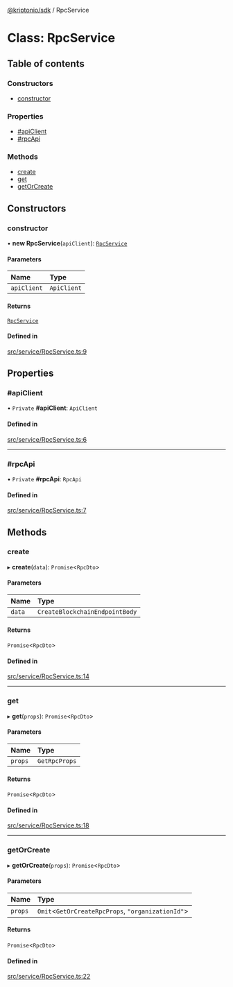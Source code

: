 [@kriptonio/sdk](../README.md) / RpcService

# Class: RpcService

## Table of contents

### Constructors

- [constructor](RpcService.md#constructor)

### Properties

- [#apiClient](RpcService.md##apiclient)
- [#rpcApi](RpcService.md##rpcapi)

### Methods

- [create](RpcService.md#create)
- [get](RpcService.md#get)
- [getOrCreate](RpcService.md#getorcreate)

## Constructors

### constructor

• **new RpcService**(`apiClient`): [`RpcService`](RpcService.md)

#### Parameters

| Name | Type |
| :------ | :------ |
| `apiClient` | `ApiClient` |

#### Returns

[`RpcService`](RpcService.md)

#### Defined in

[src/service/RpcService.ts:9](https://github.com/kriptonio/sdk/blob/f9a3148/packages/sdk/src/service/RpcService.ts#L9)

## Properties

### #apiClient

• `Private` **#apiClient**: `ApiClient`

#### Defined in

[src/service/RpcService.ts:6](https://github.com/kriptonio/sdk/blob/f9a3148/packages/sdk/src/service/RpcService.ts#L6)

___

### #rpcApi

• `Private` **#rpcApi**: `RpcApi`

#### Defined in

[src/service/RpcService.ts:7](https://github.com/kriptonio/sdk/blob/f9a3148/packages/sdk/src/service/RpcService.ts#L7)

## Methods

### create

▸ **create**(`data`): `Promise`\<`RpcDto`\>

#### Parameters

| Name | Type |
| :------ | :------ |
| `data` | `CreateBlockchainEndpointBody` |

#### Returns

`Promise`\<`RpcDto`\>

#### Defined in

[src/service/RpcService.ts:14](https://github.com/kriptonio/sdk/blob/f9a3148/packages/sdk/src/service/RpcService.ts#L14)

___

### get

▸ **get**(`props`): `Promise`\<`RpcDto`\>

#### Parameters

| Name | Type |
| :------ | :------ |
| `props` | `GetRpcProps` |

#### Returns

`Promise`\<`RpcDto`\>

#### Defined in

[src/service/RpcService.ts:18](https://github.com/kriptonio/sdk/blob/f9a3148/packages/sdk/src/service/RpcService.ts#L18)

___

### getOrCreate

▸ **getOrCreate**(`props`): `Promise`\<`RpcDto`\>

#### Parameters

| Name | Type |
| :------ | :------ |
| `props` | `Omit`\<`GetOrCreateRpcProps`, ``"organizationId"``\> |

#### Returns

`Promise`\<`RpcDto`\>

#### Defined in

[src/service/RpcService.ts:22](https://github.com/kriptonio/sdk/blob/f9a3148/packages/sdk/src/service/RpcService.ts#L22)
